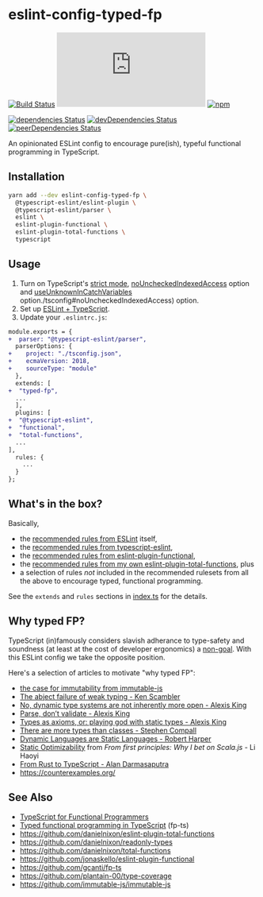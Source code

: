 # eslint-config-typed-fp

[![Build Status](https://travis-ci.org/danielnixon/eslint-config-typed-fp.svg?branch=master)](https://travis-ci.org/danielnixon/eslint-config-typed-fp)
[![Type Coverage](https://img.shields.io/badge/dynamic/json.svg?label=type-coverage&prefix=%E2%89%A5&suffix=%&query=$.typeCoverage.atLeast&uri=https%3A%2F%2Fraw.githubusercontent.com%2Fdanielnixon%2Feslint-config-typed-fp%2Fmaster%2Fpackage.json)](https://github.com/plantain-00/type-coverage)
[![npm](https://img.shields.io/npm/v/eslint-config-typed-fp.svg)](https://www.npmjs.com/package/eslint-config-typed-fp)

[![dependencies Status](https://david-dm.org/danielnixon/eslint-config-typed-fp/status.svg)](https://david-dm.org/danielnixon/eslint-config-typed-fp)
[![devDependencies Status](https://david-dm.org/danielnixon/eslint-config-typed-fp/dev-status.svg)](https://david-dm.org/danielnixon/eslint-config-typed-fp?type=dev)
[![peerDependencies Status](https://david-dm.org/danielnixon/eslint-config-typed-fp/peer-status.svg)](https://david-dm.org/danielnixon/eslint-config-typed-fp?type=peer)

An opinionated ESLint config to encourage pure(ish), typeful functional programming in TypeScript.

## Installation

```sh
yarn add --dev eslint-config-typed-fp \
  @typescript-eslint/eslint-plugin \
  @typescript-eslint/parser \
  eslint \
  eslint-plugin-functional \
  eslint-plugin-total-functions \
  typescript
```

## Usage

1. Turn on TypeScript's [strict mode](https://www.typescriptlang.org/tsconfig#strict), [noUncheckedIndexedAccess](https://www.typescriptlang.org/tsconfig#noUncheckedIndexedAccess) option and [useUnknownInCatchVariables](https://www.typescriptlang.org/tsconfig/#useUnknownInCatchVariables) option./tsconfig#noUncheckedIndexedAccess) option.
2. Set up [ESLint + TypeScript](https://github.com/typescript-eslint/typescript-eslint/blob/master/docs/getting-started/linting/README.md).
3. Update your `.eslintrc.js`:

```diff
module.exports = {
+  parser: "@typescript-eslint/parser",
  parserOptions: {
+    project: "./tsconfig.json",
+    ecmaVersion: 2018,
+    sourceType: "module"
  },
  extends: [
+  "typed-fp",
  ...
  ],
  plugins: [
+  "@typescript-eslint",
+  "functional",
+  "total-functions",
  ...
],
  rules: {
    ...
  }
};

```

## What's in the box?

Basically,
* the [recommended rules from ESLint](https://eslint.org/docs/rules/) itself,
* the [recommended rules from typescript-eslint](https://github.com/typescript-eslint/typescript-eslint/tree/master/packages/eslint-plugin#supported-rules),
* the [recommended rules from eslint-plugin-functional](https://github.com/jonaskello/eslint-plugin-functional#rulesets),
* the [recommended rules from my own eslint-plugin-total-functions](https://github.com/danielnixon/eslint-plugin-total-functions#rules), plus
* a selection of rules _not_ included in the recommended rulesets from all the above to encourage typed, functional programming.

See the `extends` and `rules` sections in [index.ts](https://github.com/danielnixon/eslint-config-typed-fp/blob/master/src/index.ts) for the details.

## Why typed FP?

TypeScript (in)famously considers slavish adherance to type-safety and soundness (at least at the cost of developer ergonomics) a [non-goal](https://github.com/Microsoft/TypeScript/wiki/TypeScript-Design-Goals#non-goals). With this ESLint config we take the opposite position.

Here's a selection of articles to motivate "why typed FP":

* [the case for immutability from immutable-js](https://github.com/immutable-js/immutable-js#the-case-for-immutability)
* [The abject failure of weak typing - Ken Scambler](http://rea.tech/the-abject-failure-of-weak-typing/)
* [No, dynamic type systems are not inherently more open - Alexis King](https://lexi-lambda.github.io/blog/2020/01/19/no-dynamic-type-systems-are-not-inherently-more-open/)
* [Parse, don’t validate - Alexis King](https://lexi-lambda.github.io/blog/2019/11/05/parse-don-t-validate/)
* [Types as axioms, or: playing god with static types - Alexis King](https://lexi-lambda.github.io/blog/2020/08/13/types-as-axioms-or-playing-god-with-static-types/)
* [There are more types than classes - Stephen Compall](https://typelevel.org/blog/2017/02/13/more-types-than-classes.html)
* [Dynamic Languages are Static Languages - Robert Harper](https://existentialtype.wordpress.com/2011/03/19/dynamic-languages-are-static-languages/)
* [Static Optimizability](https://www.lihaoyi.com/post/FromfirstprinciplesWhyIbetonScalajs.html#static-optimizability) from _From first principles: Why I bet on Scala.js_ - Li Haoyi
* [From Rust to TypeScript - Alan Darmasaputra](https://valand.dev/blog/post/from-rust-to-typescript)
* https://counterexamples.org/

## See Also

* [TypeScript for Functional Programmers](https://www.typescriptlang.org/docs/handbook/typescript-in-5-minutes-func.html)
* [Typed functional programming in TypeScript](https://gcanti.github.io/fp-ts/) (fp-ts)
* https://github.com/danielnixon/eslint-plugin-total-functions
* https://github.com/danielnixon/readonly-types
* https://github.com/danielnixon/total-functions
* https://github.com/jonaskello/eslint-plugin-functional
* https://github.com/gcanti/fp-ts
* https://github.com/plantain-00/type-coverage
* https://github.com/immutable-js/immutable-js

